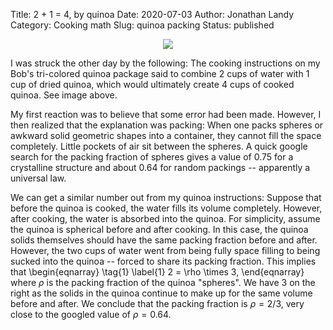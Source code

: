 Title: 2 + 1 = 4, by quinoa
Date: 2020-07-03
Author: Jonathan Landy
Category: Cooking math
Slug: quinoa packing
Status: published


<p align="center">
         <img src="images/quinoa.jpg">
</p>

I was struck the other day by the following:  The cooking instructions on my
Bob's tri-colored quinoa package said to combine 2 cups of water with 1 cup of
dried quinoa, which would ultimately create 4 cups of cooked quinoa.  See image
above.

My first reaction was to believe that some error had been made.  However, I
then realized that the explanation was packing:  When one packs spheres or
awkward solid geometric shapes into a container, they cannot fill the space
completely.  Little pockets of air sit between the spheres.  A quick google
search for the packing fraction of spheres gives a value of $0.75$ for a
crystalline structure and about $0.64$ for random packings -- apparently a
universal law.

We can get a similar number out from my quinoa instructions: Suppose that
before the quinoa is cooked, the water fills its volume completely.  However,
after cooking, the water is absorbed into the quinoa.  For simplicity, assume
the quinoa is spherical before and after cooking.  In this case, the quinoa
solids themselves should have the same packing fraction before and after.
However, the two cups of water went from being fully space filling to being
sucked into the quinoa -- forced to share its packing fraction. This implies
that
\begin{eqnarray} \tag{1} \label{1}
2 = \rho \times 3,
\end{eqnarray}
where $\rho$ is the packing fraction of the quinoa "spheres".  We have $3$ on
the right as the solids in the quinoa continue to make up for the same volume
before and after.  We conclude that the packing fraction is $\rho = 2/3$, very
close to the googled value of $\rho = 0.64$.
